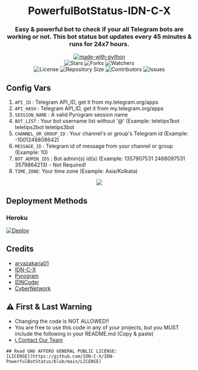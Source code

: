 <h1 align= center> PowerfulBotStatus-IDN-C-X</h1>
<h3 align = center>Easy & powerful bot to check if your all Telegram bots are working or not. This bot status bot updates every 45 minutes & runs for 24x7 hours.</h3>
<p align="center">
<a href="https://python.org"><img src="http://forthebadge.com/images/badges/made-with-python.svg" alt="made-with-python"></a>
<br>
    <img src="https://img.shields.io/github/stars/IDN-C-X/IDN-PowerfulBotStatus?style=for-the-badge" alt="Stars">
    <img src="https://img.shields.io/github/forks/IDN-C-X/IDN-PowerfulBotStatus?style=for-the-badge" alt="Forks">
    <img src="https://img.shields.io/github/watchers/IDN-C-X/IDN-PowerfulBotStatus?style=for-the-badge" alt="Watchers"> 
<br>
    <img src="https://img.shields.io/github/license/IDN-C-X/IDN-PowerfulBotStatus?style=for-the-badge" alt="License">
    <img src="https://img.shields.io/github/repo-size/IDN-C-X/IDN-PowerfulBotStatus?style=for-the-badge" alt="Repository Size">
    <img src="https://img.shields.io/github/contributors/IDN-C-X/IDN-PowerfulBotStatus?style=for-the-badge" alt="Contributors">
    <img src="https://img.shields.io/github/issues/IDN-C-X/IDN-PowerfulBotStatus?style=for-the-badge" alt="Issues">
</p>  

## Config Vars
1. `API_ID` : Telegram API_ID, get it from my.telegram.org/apps
2. `API_HASH` : Telegram API_ID, get it from my.telegram.org/apps
3. `SESSION_NAME` : A valid Pyrogram session name
4. `BOT_LIST` : Your bot username list without '@' (Example: teletips1bot teletips2bot teletips3bot
5. `CHANNEL_OR_GROUP_ID` : Your channel's or group's Telegram id (Example: -1001246808642)
6. `MESSAGE_ID` : Telegram id of message from your channel or group (Example: 10)
7. `BOT_ADMIN_IDS` : Bot admin(s) id(s) (Example: 1357907531 2468097531 3579864213) - Not Required!
8. `TIME_ZONE`: Your time zone (Example: Asia/Kolkata)

<p align="center">
<img src="https://telegra.ph/file/c6f4e0d6caeed937a414f.jpg">
<p>
 
## Deployment Methods

### Heroku

[![Deploy](https://www.herokucdn.com/deploy/button.svg)](https://heroku.com/deploy?template=https://github.com/IDN-C-X/IDN-PowerfulBotStatus)
    
## Credits
- [aryazakaria01](https://github.com/aryazakaria01)
- [IDN-C-X](https://github.com/IDN-C-X)
- [Pyrogram](https://github.com/pyrogram/pyrogram)
- [IDNCoder](https://t.me/IDNCoderX)
- [CyberNetwork](https://t.me/CyberSupportGroup)

## ⚠️ First & Last Warning

- Changing the code is NOT ALLOWED!!    
- You are free to use this code in any of your projects, but you MUST include the following in your README.md (Copy & paste)
- [📞 Contact Our Team](https://t.me/IDNCoderX)
```
## Read GNU AFFERO GENERAL PUBLIC LICENSE: 
[LICENSE](https://github.com/IDN-C-X/IDN-PowerfulBotStatus/blob/main/LICENSE)
